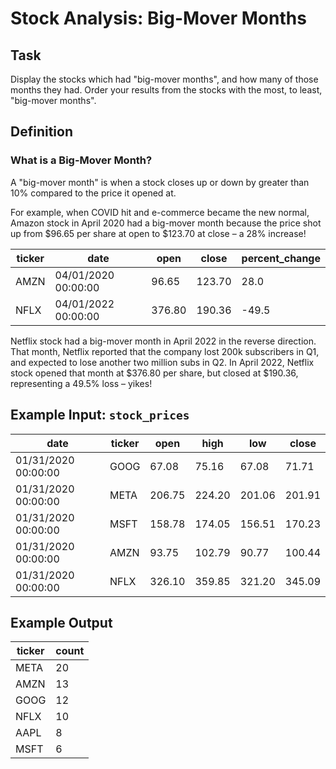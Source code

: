 # Stock Analysis: Big-Mover Months

## Task
Display the stocks which had "big-mover months", and how many of those months they had. Order your results from the stocks with the most, to least, "big-mover months".

## Definition
### What is a Big-Mover Month?
A "big-mover month" is when a stock closes up or down by greater than 10% compared to the price it opened at.

For example, when COVID hit and e-commerce became the new normal, Amazon stock in April 2020 had a big-mover month because the price shot up from $96.65 per share at open to $123.70 at close – a 28% increase!

| ticker | date                | open  | close | percent_change |
|--------|---------------------|-------|-------|----------------|
| AMZN   | 04/01/2020 00:00:00 | 96.65 | 123.70| 28.0           |
| NFLX   | 04/01/2022 00:00:00 | 376.80| 190.36| -49.5          |

Netflix stock had a big-mover month in April 2022 in the reverse direction. That month, Netflix reported that the company lost 200k subscribers in Q1, and expected to lose another two million subs in Q2. In April 2022, Netflix stock opened that month at $376.80 per share, but closed at $190.36, representing a 49.5% loss – yikes!

## Example Input: `stock_prices`
| date                | ticker | open  | high  | low   | close |
|---------------------|--------|-------|-------|-------|-------|
| 01/31/2020 00:00:00 | GOOG   | 67.08 | 75.16 | 67.08 | 71.71 |
| 01/31/2020 00:00:00 | META   | 206.75| 224.20| 201.06| 201.91|
| 01/31/2020 00:00:00 | MSFT   | 158.78| 174.05| 156.51| 170.23|
| 01/31/2020 00:00:00 | AMZN   | 93.75 | 102.79| 90.77 | 100.44|
| 01/31/2020 00:00:00 | NFLX   | 326.10| 359.85| 321.20| 345.09|

## Example Output
| ticker | count |
|--------|-------|
| META   | 20    |
| AMZN   | 13    |
| GOOG   | 12    |
| NFLX   | 10    |
| AAPL   | 8     |
| MSFT   | 6     |
